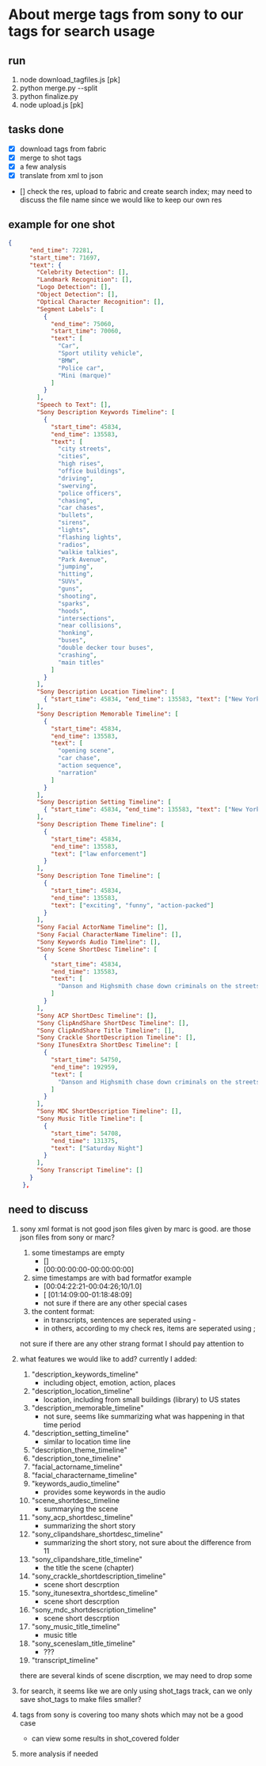 # About merge tags from sony to our tags for search usage

## run

1. node download_tagfiles.js [pk]
2. python merge.py --split
3. python finalize.py
4. node upload.js [pk]

## tasks done

- [x] download tags from fabric
- [x] merge to shot tags
- [x] a few analysis
- [x] translate from xml to json
- [] check the res, upload to fabric and create search index; may need to discuss the file name since we would like to keep our own res

## example for one shot

```json
{
      "end_time": 72281,
      "start_time": 71697,
      "text": {
        "Celebrity Detection": [],
        "Landmark Recognition": [],
        "Logo Detection": [],
        "Object Detection": [],
        "Optical Character Recognition": [],
        "Segment Labels": [
          {
            "end_time": 75060,
            "start_time": 70060,
            "text": [
              "Car",
              "Sport utility vehicle",
              "BMW",
              "Police car",
              "Mini (marque)"
            ]
          }
        ],
        "Speech to Text": [],
        "Sony Description Keywords Timeline": [
          {
            "start_time": 45834,
            "end_time": 135583,
            "text": [
              "city streets",
              "cities",
              "high rises",
              "office buildings",
              "driving",
              "swerving",
              "police officers",
              "chasing",
              "car chases",
              "bullets",
              "sirens",
              "lights",
              "flashing lights",
              "radios",
              "walkie talkies",
              "Park Avenue",
              "jumping",
              "hitting",
              "SUVs",
              "guns",
              "shooting",
              "sparks",
              "hoods",
              "intersections",
              "near collisions",
              "honking",
              "buses",
              "double decker tour buses",
              "crashing",
              "main titles"
            ]
          }
        ],
        "Sony Description Location Timeline": [
          { "start_time": 45834, "end_time": 135583, "text": ["New York"] }
        ],
        "Sony Description Memorable Timeline": [
          {
            "start_time": 45834,
            "end_time": 135583,
            "text": [
              "opening scene",
              "car chase",
              "action sequence",
              "narration"
            ]
          }
        ],
        "Sony Description Setting Timeline": [
          { "start_time": 45834, "end_time": 135583, "text": ["New York"] }
        ],
        "Sony Description Theme Timeline": [
          {
            "start_time": 45834,
            "end_time": 135583,
            "text": ["law enforcement"]
          }
        ],
        "Sony Description Tone Timeline": [
          {
            "start_time": 45834,
            "end_time": 135583,
            "text": ["exciting", "funny", "action-packed"]
          }
        ],
        "Sony Facial ActorName Timeline": [],
        "Sony Facial CharacterName Timeline": [],
        "Sony Keywords Audio Timeline": [],
        "Sony Scene ShortDesc Timeline": [
          {
            "start_time": 45834,
            "end_time": 135583,
            "text": [
              "Danson and Highsmith chase down criminals on the streets of New York."
            ]
          }
        ],
        "Sony ACP ShortDesc Timeline": [],
        "Sony ClipAndShare ShortDesc Timeline": [],
        "Sony ClipAndShare Title Timeline": [],
        "Sony Crackle ShortDescription Timeline": [],
        "Sony ITunesExtra ShortDesc Timeline": [
          {
            "start_time": 54750,
            "end_time": 192959,
            "text": [
              "Danson and Highsmith chase down criminals on the streets of New York."
            ]
          }
        ],
        "Sony MDC ShortDescription Timeline": [],
        "Sony Music Title Timeline": [
          {
            "start_time": 54708,
            "end_time": 131375,
            "text": ["Saturday Night"]
          }
        ],
        "Sony Transcript Timeline": []
      }
    },
```

## need to discuss

1. sony xml format is not good json files given by marc is good. are those json files from sony or marc?

   1. some timestamps are empty
      - []
      - [00:00:00:00-00:00:00:00]
   2. sime timestamps are with bad formatfor example
      - [00:04:22:21-00:04:26;10/1.0]
      - [ [01:14:09:00-01:18:48:09]
      - not sure if there are any other special cases
   3. the content format:
      - in transcripts, sentences are seperated using -
      - in others, according to my check res, items are seperated using ;

   not sure if there are any other strang format I should pay attention to

2. what features we would like to add? currently I added:

   1. "description_keywords_timeline"
      - including object, emotion, action, places
   2. "description_location_timeline"
      - location, including from small buildings (library) to US states
   3. "description_memorable_timeline"
      - not sure, seems like summarizing what was happening in that time period
   4. "description_setting_timeline"
      - similar to location time line
   5. "description_theme_timeline"
   6. "description_tone_timeline"
   7. "facial_actorname_timeline"
   8. "facial_charactername_timeline"
   9. "keywords_audio_timeline"
      - provides some keywords in the audio
   10. "scene_shortdesc_timeline
       - summarying the scene
   11. "sony_acp_shortdesc_timeline"
       - summarizing the short story
   12. "sony_clipandshare_shortdesc_timeline"
       - summarizing the short story, not sure about the difference from 11
   13. "sony_clipandshare_title_timeline"
       - the title the scene (chapter)
   14. "sony_crackle_shortdescription_timeline"
       - scene short descrption
   15. "sony_itunesextra_shortdesc_timeline"
       - scene short descrption
   16. "sony_mdc_shortdescription_timeline"
       - scene short descrption
   17. "sony_music_title_timeline"
       - music title
   18. "sony_sceneslam_title_timeline"
       - ???
   19. "transcript_timeline"

   there are several kinds of scene discrption, we may need to drop some

3. for search, it seems like we are only using shot_tags track, can we only save shot_tags to make files smaller?
4. tags from sony is covering too many shots which may not be a good case
   - can view some results in shot_covered folder
5. more analysis if needed
